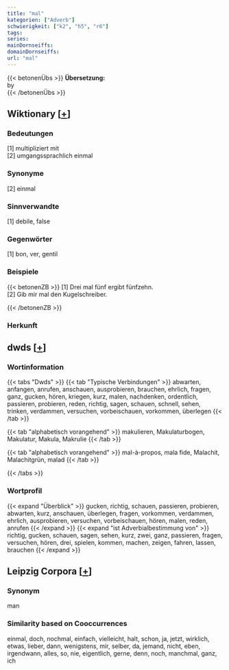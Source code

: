 ```yaml
---
title: "mal"
kategorien: ["Adverb"]
schwierigkeit: ["k2", "h5", "r6"]
tags:
series:
mainDornseiffs:
domainDornseiffs:
url: "mal"
---
```


{{< betonenÜbs >}}
**Übersetzung:**  
by  
{{< /betonenÜbs >}}

## Wiktionary [[+](https://de.wiktionary.org/wiki/mal)]

### Bedeutungen
[1] multipliziert mit  
[2] umgangssprachlich einmal  

### Synonyme
[2] einmal  

### Sinnverwandte
[1] debile, false  

### Gegenwörter
[1] bon, ver, gentil  

### Beispiele
{{< betonenZB >}}
[1] Drei mal fünf ergibt fünfzehn.  
[2] Gib mir mal den Kugelschreiber.  

{{< /betonenZB >}}
### Herkunft



## dwds [[+](https://www.dwds.de/wb/mal)]

### Wortinformation
{{< tabs "Dwds" >}}
{{< tab "Typische Verbindungen" >}}
abwarten, anfangen, anrufen, anschauen, ausprobieren, brauchen, ehrlich, fragen, ganz, gucken, hören, kriegen, kurz, malen, nachdenken, ordentlich, passieren, probieren, reden, richtig, sagen, schauen, schnell, sehen, trinken, verdammen, versuchen, vorbeischauen, vorkommen, überlegen
{{< /tab >}}

{{< tab "alphabetisch vorangehend" >}}
makulieren, Makulaturbogen, Makulatur, Makula, Makrulie
{{< /tab >}}

{{< tab "alphabetisch vorangehend" >}}
mal-à-propos, mala fide, Malachit, Malachitgrün, malad
{{< /tab >}}

{{< /tabs >}}

### Wortprofil
{{< expand "Überblick" >}} gucken, richtig, schauen, passieren, probieren, abwarten, kurz, anschauen, überlegen, fragen, vorkommen, verdammen, ehrlich, ausprobieren, versuchen, vorbeischauen, hören, malen, reden, anrufen {{< /expand >}}
{{< expand "ist Adverbialbestimmung von" >}} richtig, gucken, schauen, sagen, sehen, kurz, zwei, ganz, passieren, fragen, versuchen, hören, drei, spielen, kommen, machen, zeigen, fahren, lassen, brauchen {{< /expand >}}

## Leipzig Corpora [[+](https://corpora.uni-leipzig.de/en/res?word=mal&corpusId=deu_newscrawl-public_2018)]


### Synonym
man


### Similarity based on Cooccurrences
einmal, doch, nochmal, einfach, vielleicht, halt, schon, ja, jetzt, wirklich, etwas, lieber, dann, wenigstens, mir, selber, da, jemand, nicht, eben, irgendwann, alles, so, nie, eigentlich, gerne, denn, noch, manchmal, ganz, ich

